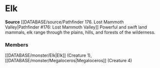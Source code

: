 ﻿---
creature_family: Elk
id: '301'
name: Elk
rarity: Common
source: '[[DATABASE/source/Pathfinder 176. Lost Mammoth Valley|Pathfinder #176: Lost
  Mammoth Valley]]'
type: Creature Family

---
# Elk

**Source** [[DATABASE/source/Pathfinder 176. Lost Mammoth Valley|Pathfinder #176: Lost Mammoth Valley]]
Powerful and swift land mammals, elk range through the plains, hills, and forests of the wilderness.

### Members

[[DATABASE/monster/Elk|Elk]] (Creature 1), [[DATABASE/monster/Megaloceros|Megaloceros]] (Creature 4)